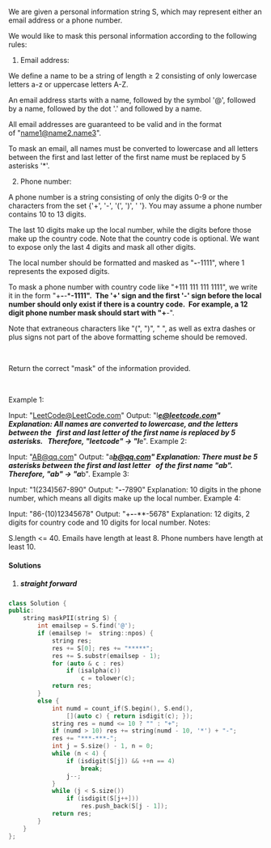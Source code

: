 We are given a personal information string S, which may represent either an email address or a phone number.

We would like to mask this personal information according to the following rules:


1. Email address:

We define a name to be a string of length ≥ 2 consisting of only lowercase letters a-z or uppercase letters A-Z.

An email address starts with a name, followed by the symbol '@', followed by a name, followed by the dot '.' and followed by a name. 

All email addresses are guaranteed to be valid and in the format of "name1@name2.name3".

To mask an email, all names must be converted to lowercase and all letters between the first and last letter of the first name must be replaced by 5 asterisks '*'.


2. Phone number:

A phone number is a string consisting of only the digits 0-9 or the characters from the set {'+', '-', '(', ')', ' '}. You may assume a phone number contains 10 to 13 digits.

The last 10 digits make up the local number, while the digits before those make up the country code. Note that the country code is optional. We want to expose only the last 4 digits and mask all other digits.

The local number should be formatted and masked as "***-***-1111", where 1 represents the exposed digits.

To mask a phone number with country code like "+111 111 111 1111", we write it in the form "+***-***-***-1111".  The '+' sign and the first '-' sign before the local number should only exist if there is a country code.  For example, a 12 digit phone number mask should start with "+**-".

Note that extraneous characters like "(", ")", " ", as well as extra dashes or plus signs not part of the above formatting scheme should be removed.

 

Return the correct "mask" of the information provided.

 

Example 1:

Input: "LeetCode@LeetCode.com"
Output: "l*****e@leetcode.com"
Explanation: All names are converted to lowercase, and the letters between the
             first and last letter of the first name is replaced by 5 asterisks.
             Therefore, "leetcode" -> "l*****e".
Example 2:

Input: "AB@qq.com"
Output: "a*****b@qq.com"
Explanation: There must be 5 asterisks between the first and last letter 
             of the first name "ab". Therefore, "ab" -> "a*****b".
Example 3:

Input: "1(234)567-890"
Output: "***-***-7890"
Explanation: 10 digits in the phone number, which means all digits make up the local number.
Example 4:

Input: "86-(10)12345678"
Output: "+**-***-***-5678"
Explanation: 12 digits, 2 digits for country code and 10 digits for local number. 
Notes:

S.length <= 40.
Emails have length at least 8.
Phone numbers have length at least 10.

#### Solutions

1. ##### straight forward

```cpp
class Solution {
public:
    string maskPII(string S) {
        int emailsep = S.find('@');
        if (emailsep !=  string::npos) {
            string res;
            res += S[0]; res += "*****";
            res += S.substr(emailsep - 1);
            for (auto & c : res)
                if (isalpha(c))
                    c = tolower(c);
            return res;
        }
        else {
            int numd = count_if(S.begin(), S.end(), 
                [](auto c) { return isdigit(c); });
            string res = numd <= 10 ? "" : "+";
            if (numd > 10) res += string(numd - 10, '*') + "-";
            res += "***-***-";
            int j = S.size() - 1, n = 0;
            while (n < 4) {
                if (isdigit(S[j]) && ++n == 4)
                    break;
                j--;
            }
            while (j < S.size())
                if (isdigit(S[j++]))
                    res.push_back(S[j - 1]);
            return res;
        }
    }
};
```